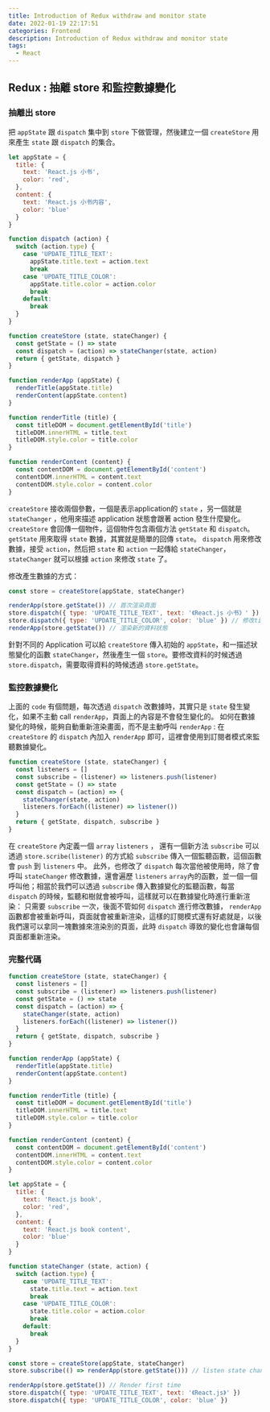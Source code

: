 ```yaml
---
title: Introduction of Redux withdraw and monitor state
date: 2022-01-19 22:17:51
categories: Frontend
description: Introduction of Redux withdraw and monitor state
tags:
  - React
---
```


## Redux : 抽離 store 和監控數據變化

### 抽離出 store
把 `appState` 跟 `dispatch` 集中到 `store` 下做管理，然後建立一個 `createStore` 用來產生 `state` 跟 `dispatch` 的集合。

```js
let appState = {
  title: {
    text: 'React.js 小书',
    color: 'red',
  },
  content: {
    text: 'React.js 小书内容',
    color: 'blue'
  }
}

function dispatch (action) {
  switch (action.type) {
    case 'UPDATE_TITLE_TEXT':
      appState.title.text = action.text
      break
    case 'UPDATE_TITLE_COLOR':
      appState.title.color = action.color
      break
    default:
      break
  }
}

function createStore (state, stateChanger) {
  const getState = () => state
  const dispatch = (action) => stateChanger(state, action)
  return { getState, dispatch }
}

function renderApp (appState) {
  renderTitle(appState.title)
  renderContent(appState.content)
}

function renderTitle (title) {
  const titleDOM = document.getElementById('title')
  titleDOM.innerHTML = title.text
  titleDOM.style.color = title.color
}

function renderContent (content) {
  const contentDOM = document.getElementById('content')
  contentDOM.innerHTML = content.text
  contentDOM.style.color = content.color
}
```

`createStore` 接收兩個參數，一個是表示application的 `state` ，另一個就是 `stateChanger` ，他用來描述 application 狀態會跟著 action 發生什麼變化。
`createStore` 會回傳一個物件，這個物件包含兩個方法 `getState` 和 `dispatch`。`getState` 用來取得 `state` 數據，其實就是簡單的回傳 `state`。
`dispatch` 用來修改數據，接受 `action`，然后把 `state` 和 `action` 一起傳給 `stateChanger`，`stateChanger` 就可以根據 `action` 來修改 `state` 了。

修改產生數據的方式：
```js
const store = createStore(appState, stateChanger)

renderApp(store.getState()) // 首次渲染頁面
store.dispatch({ type: 'UPDATE_TITLE_TEXT', text: '《React.js 小书》' }) // 修改title
store.dispatch({ type: 'UPDATE_TITLE_COLOR', color: 'blue' }) // 修改title顏色
renderApp(store.getState()) // 渲染新的資料狀態

```
針對不同的 Application 可以給 `createStore` 傳入初始的 `appState`，和一描述狀態變化的函數 `stateChanger`，然後產生一個 `store`。要修改資料的时候透過 `store.dispatch`，需要取得資料的時候透過 `store.getState`。


### 監控數據變化

上面的 `code` 有個問題，每次透過 `dispatch` 改數據時，其實只是 `state` 發生變化，如果不主動 call `renderApp`，頁面上的內容是不會發生變化的。
如何在數據變化的時候，能夠自動重新渲染畫面，而不是主動呼叫 `renderApp` :
在 `createStore` 的 `dispatch` 內加入 `renderApp` 即可，這裡會使用到訂閱者模式來監聽數據變化。

``` js
function createStore (state, stateChanger) {
  const listeners = []
  const subscribe = (listener) => listeners.push(listener)
  const getState = () => state
  const dispatch = (action) => {
    stateChanger(state, action)
    listeners.forEach((listener) => listener())
  }
  return { getState, dispatch, subscribe }
}
```

在 `createStore` 內定義一個 `array` `listeners` ， 還有一個新方法 `subscribe` 可以透過 `store.scribe(listener)` 的方式給 `subscribe` 傳入一個監聽函數，這個函數會 `push` 到 `listeners` 中。
此外，也修改了 `dispatch` 每次當他被使用時，除了會呼叫 `stateChanger` 修改數據，還會遍歷 `listeners` `array`內的函數，並一個一個呼叫他；相當於我們可以透過 `subscribe` 傳入數據變化的監聽函數，每當 `dispatch` 的時候，監聽和樹就會被呼叫，這樣就可以在數據變化時進行重新渲染：
只需要 `subscribe` 一次，後面不管如何 `dispatch` 進行修改數據， `renderApp` 函數都會被重新呼叫，頁面就會被重新渲染，這樣的訂閱模式還有好處就是，以後我們還可以拿同一塊數據來渲染別的頁面，此時 `dispatch` 導致的變化也會讓每個頁面都重新渲染。

### 完整代碼
```js  
function createStore (state, stateChanger) {
  const listeners = []
  const subscribe = (listener) => listeners.push(listener)
  const getState = () => state
  const dispatch = (action) => {
    stateChanger(state, action)
    listeners.forEach((listener) => listener())
  }
  return { getState, dispatch, subscribe }
}

function renderApp (appState) {
  renderTitle(appState.title)
  renderContent(appState.content)
}

function renderTitle (title) {
  const titleDOM = document.getElementById('title')
  titleDOM.innerHTML = title.text
  titleDOM.style.color = title.color
}

function renderContent (content) {
  const contentDOM = document.getElementById('content')
  contentDOM.innerHTML = content.text
  contentDOM.style.color = content.color
}

let appState = {
  title: {
    text: 'React.js book',
    color: 'red',
  },
  content: {
    text: 'React.js book content',
    color: 'blue'
  }
}

function stateChanger (state, action) {
  switch (action.type) {
    case 'UPDATE_TITLE_TEXT':
      state.title.text = action.text
      break
    case 'UPDATE_TITLE_COLOR':
      state.title.color = action.color
      break
    default:
      break
  }
}

const store = createStore(appState, stateChanger)
store.subscribe(() => renderApp(store.getState())) // listen state change

renderApp(store.getState()) // Render first time
store.dispatch({ type: 'UPDATE_TITLE_TEXT', text: '《React.js》' }) 
store.dispatch({ type: 'UPDATE_TITLE_COLOR', color: 'blue' }) 
```